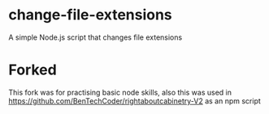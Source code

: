 # change-file-extensions
A simple Node.js script that changes file extensions

# Forked
This fork was for practising basic node skills, also this was used in https://github.com/BenTechCoder/rightaboutcabinetry-V2 as an npm script

